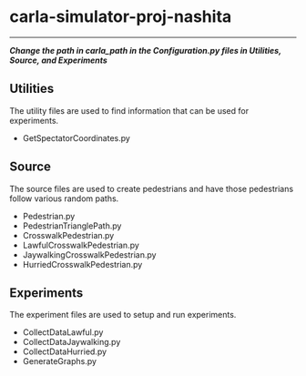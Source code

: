 # carla-simulator-proj-nashita
***

***Change the path in carla_path in the Configuration.py files in Utilities, Source, and Experiments***

## **Utilities**

The utility files are used to find information that can be used for experiments.

* GetSpectatorCoordinates.py

## **Source**

The source files are used to create pedestrians and have those pedestrians follow various random paths.

* Pedestrian.py
* PedestrianTrianglePath.py
* CrosswalkPedestrian.py
* LawfulCrosswalkPedestrian.py
* JaywalkingCrosswalkPedestrian.py
* HurriedCrosswalkPedestrian.py

## **Experiments**

The experiment files are used to setup and run experiments.

* CollectDataLawful.py
* CollectDataJaywalking.py
* CollectDataHurried.py
* GenerateGraphs.py
